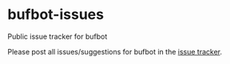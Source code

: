 # bufbot-issues
Public issue tracker for bufbot

Please post all issues/suggestions for bufbot in the [issue tracker](https://github.com/bufutda/bufbot-issues/issues).
